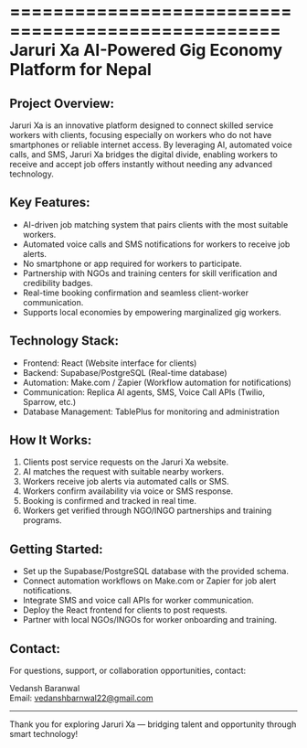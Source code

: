 ===================================================
                 Jaruri Xa
  AI-Powered Gig Economy Platform for Nepal
===================================================

Project Overview:
-----------------
Jaruri Xa is an innovative platform designed to connect skilled service workers
with clients, focusing especially on workers who do not have smartphones or reliable
internet access. By leveraging AI, automated voice calls, and SMS, Jaruri Xa bridges
the digital divide, enabling workers to receive and accept job offers instantly
without needing any advanced technology.

Key Features:
-------------
- AI-driven job matching system that pairs clients with the most suitable workers.
- Automated voice calls and SMS notifications for workers to receive job alerts.
- No smartphone or app required for workers to participate.
- Partnership with NGOs and training centers for skill verification and credibility badges.
- Real-time booking confirmation and seamless client-worker communication.
- Supports local economies by empowering marginalized gig workers.

Technology Stack:
-----------------
- Frontend: React (Website interface for clients)
- Backend: Supabase/PostgreSQL (Real-time database)
- Automation: Make.com / Zapier (Workflow automation for notifications)
- Communication: Replica AI agents, SMS, Voice Call APIs (Twilio, Sparrow, etc.)
- Database Management: TablePlus for monitoring and administration

How It Works:
-------------
1. Clients post service requests on the Jaruri Xa website.
2. AI matches the request with suitable nearby workers.
3. Workers receive job alerts via automated calls or SMS.
4. Workers confirm availability via voice or SMS response.
5. Booking is confirmed and tracked in real time.
6. Workers get verified through NGO/INGO partnerships and training programs.

Getting Started:
----------------
- Set up the Supabase/PostgreSQL database with the provided schema.
- Connect automation workflows on Make.com or Zapier for job alert notifications.
- Integrate SMS and voice call APIs for worker communication.
- Deploy the React frontend for clients to post requests.
- Partner with local NGOs/INGOs for worker onboarding and training.

Contact:
--------
For questions, support, or collaboration opportunities, contact:

Vedansh Baranwal  
Email: vedanshbarnwal22@gmail.com  

---

Thank you for exploring Jaruri Xa — bridging talent and opportunity through smart technology!
